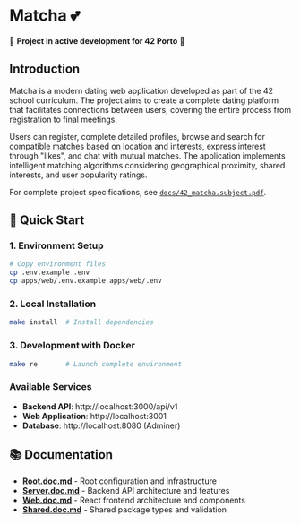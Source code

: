 # Matcha 💕

🚧 **Project in active development for 42 Porto** 🚧

## Introduction

Matcha is a modern dating web application developed as part of the 42 school curriculum. The project aims to create a complete dating platform that facilitates connections between users, covering the entire process from registration to final meetings.

Users can register, complete detailed profiles, browse and search for compatible matches based on location and interests, express interest through "likes", and chat with mutual matches. The application implements intelligent matching algorithms considering geographical proximity, shared interests, and user popularity ratings.

For complete project specifications, see [`docs/42_matcha.subject.pdf`](docs/42_matcha.subject.pdf).

## 🚀 Quick Start

### 1. Environment Setup

```bash
# Copy environment files
cp .env.example .env
cp apps/web/.env.example apps/web/.env
```

### 2. Local Installation

```bash
make install  # Install dependencies
```

### 3. Development with Docker

```bash
make re       # Launch complete environment
```

### Available Services

-   **Backend API**: http://localhost:3000/api/v1
-   **Web Application**: http://localhost:3001
-   **Database**: http://localhost:8080 (Adminer)

## 📚 Documentation

-   **[Root.doc.md](./Root.doc.md)** - Root configuration and infrastructure
-   **[Server.doc.md](./Server.doc.md)** - Backend API architecture and features
-   **[Web.doc.md](./Web.doc.md)** - React frontend architecture and components
-   **[Shared.doc.md](./Shared.doc.md)** - Shared package types and validation

